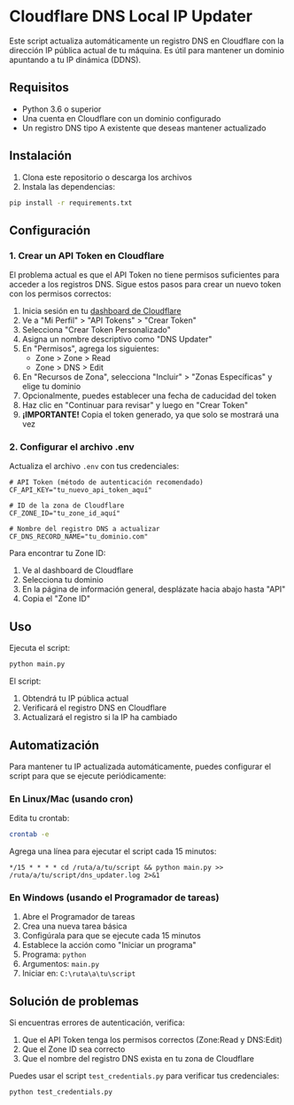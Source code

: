 # Cloudflare DNS Local IP Updater

Este script actualiza automáticamente un registro DNS en Cloudflare con la dirección IP pública actual de tu máquina. Es útil para mantener un dominio apuntando a tu IP dinámica (DDNS).

## Requisitos

- Python 3.6 o superior
- Una cuenta en Cloudflare con un dominio configurado
- Un registro DNS tipo A existente que deseas mantener actualizado

## Instalación

1. Clona este repositorio o descarga los archivos
2. Instala las dependencias:

```bash
pip install -r requirements.txt
```

## Configuración

### 1. Crear un API Token en Cloudflare

El problema actual es que el API Token no tiene permisos suficientes para acceder a los registros DNS. Sigue estos pasos para crear un nuevo token con los permisos correctos:

1. Inicia sesión en tu [dashboard de Cloudflare](https://dash.cloudflare.com/)
2. Ve a "Mi Perfil" > "API Tokens" > "Crear Token"
3. Selecciona "Crear Token Personalizado"
4. Asigna un nombre descriptivo como "DNS Updater"
5. En "Permisos", agrega los siguientes:
   - Zone > Zone > Read
   - Zone > DNS > Edit
6. En "Recursos de Zona", selecciona "Incluir" > "Zonas Específicas" y elige tu dominio
7. Opcionalmente, puedes establecer una fecha de caducidad del token
8. Haz clic en "Continuar para revisar" y luego en "Crear Token"
9. **¡IMPORTANTE!** Copia el token generado, ya que solo se mostrará una vez

### 2. Configurar el archivo .env

Actualiza el archivo `.env` con tus credenciales:

```
# API Token (método de autenticación recomendado)
CF_API_KEY="tu_nuevo_api_token_aquí"

# ID de la zona de Cloudflare
CF_ZONE_ID="tu_zone_id_aquí"

# Nombre del registro DNS a actualizar
CF_DNS_RECORD_NAME="tu_dominio.com"
```

Para encontrar tu Zone ID:
1. Ve al dashboard de Cloudflare
2. Selecciona tu dominio
3. En la página de información general, desplázate hacia abajo hasta "API"
4. Copia el "Zone ID"

## Uso

Ejecuta el script:

```bash
python main.py
```

El script:
1. Obtendrá tu IP pública actual
2. Verificará el registro DNS en Cloudflare
3. Actualizará el registro si la IP ha cambiado

## Automatización

Para mantener tu IP actualizada automáticamente, puedes configurar el script para que se ejecute periódicamente:

### En Linux/Mac (usando cron)

Edita tu crontab:

```bash
crontab -e
```

Agrega una línea para ejecutar el script cada 15 minutos:

```
*/15 * * * * cd /ruta/a/tu/script && python main.py >> /ruta/a/tu/script/dns_updater.log 2>&1
```

### En Windows (usando el Programador de tareas)

1. Abre el Programador de tareas
2. Crea una nueva tarea básica
3. Configúrala para que se ejecute cada 15 minutos
4. Establece la acción como "Iniciar un programa"
5. Programa: `python`
6. Argumentos: `main.py`
7. Iniciar en: `C:\ruta\a\tu\script`

## Solución de problemas

Si encuentras errores de autenticación, verifica:
1. Que el API Token tenga los permisos correctos (Zone:Read y DNS:Edit)
2. Que el Zone ID sea correcto
3. Que el nombre del registro DNS exista en tu zona de Cloudflare

Puedes usar el script `test_credentials.py` para verificar tus credenciales:

```bash
python test_credentials.py
```
